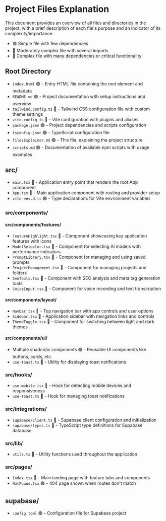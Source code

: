 
# Project Files Explanation

This document provides an overview of all files and directories in the project, with a brief description of each file's purpose and an indicator of its complexity/importance:

- 🟢 Simple file with few dependencies
- 💛 Moderately complex file with several imports
- 🔴 Complex file with many dependencies or critical functionality

## Root Directory

- `index.html` 🟢 - Entry HTML file containing the root element and metadata
- `README.md` 🟢 - Project documentation with setup instructions and overview
- `tailwind.config.ts` 💛 - Tailwind CSS configuration file with custom theme settings
- `vite.config.ts` 💛 - Vite configuration with plugins and aliases
- `package.json` 🟢 - Project dependencies and scripts configuration
- `tsconfig.json` 🟢 - TypeScript configuration file
- `filesExplainer.md` 🟢 - This file, explaining the project structure
- `scripts.md` 🟢 - Documentation of available npm scripts with usage examples

## src/

- `main.tsx` 💛 - Application entry point that renders the root App component
- `App.tsx` 🔴 - Main application component with routing and provider setup
- `vite-env.d.ts` 🟢 - Type declarations for Vite environment variables

### src/components/

#### src/components/features/
- `FeatureHighlight.tsx` 💛 - Component showcasing key application features with icons
- `ModelSelector.tsx` 💛 - Component for selecting AI models with performance indicators
- `PromptLibrary.tsx` 🔴 - Component for managing and using saved prompts
- `ProjectManagement.tsx` 🔴 - Component for managing projects and folders
- `SeoTools.tsx` 🔴 - Component with SEO analysis and meta tag generation tools
- `VoiceInput.tsx` 💛 - Component for voice recording and text transcription

#### src/components/layout/
- `Navbar.tsx` 🔴 - Top navigation bar with app controls and user options
- `Sidebar.tsx` 🔴 - Application sidebar with navigation links and controls
- `ThemeToggle.tsx` 💛 - Component for switching between light and dark themes

#### src/components/ui/
- Multiple shadcn/ui components 🟢 - Reusable UI components like buttons, cards, etc.
- `use-toast.ts` 💛 - Utility for displaying toast notifications

### src/hooks/
- `use-mobile.tsx` 💛 - Hook for detecting mobile devices and responsiveness
- `use-toast.ts` 🔴 - Hook for managing toast notifications

### src/integrations/
- `supabase/client.ts` 🔴 - Supabase client configuration and initialization
- `supabase/types.ts` 💛 - TypeScript type definitions for Supabase database

### src/lib/
- `utils.ts` 💛 - Utility functions used throughout the application

### src/pages/
- `Index.tsx` 🔴 - Main landing page with feature tabs and components
- `NotFound.tsx` 🟢 - 404 page shown when routes don't match

## supabase/
- `config.toml` 🟢 - Configuration file for Supabase project
